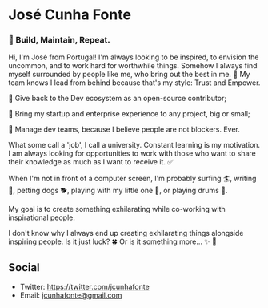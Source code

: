 # José Cunha Fonte

### 🚧 Build, Maintain, Repeat.

Hi, I'm José from Portugal! I'm always looking to be inspired, to envision the uncommon, and to work hard for worthwhile things. Somehow I always find myself surrounded by people like me, who bring out the best in me. 🤙 My team knows I lead from behind because that's my style: Trust and Empower.


🧬 Give back to the Dev ecosystem as an open-source contributor;

🚀 Bring my startup and enterprise experience to any project, big or small;

📝 Manage dev teams, because I believe people are not blockers. Ever.


What some call a 'job', I call a university. Constant learning is my motivation. I am always looking for opportunities to work with those who want to share their knowledge as much as I want to receive it. ✅


When I'm not in front of a computer screen, I'm probably surfing 🏄, writing 📓, petting dogs 🐕, playing with my little one 👶, or playing drums 🥁.


My goal is to create something exhilarating while co-working with inspirational people. 


I don't know why I always end up creating exhilarating things alongside inspiring people. Is it just luck? 🍀 Or is it something more... ✨ 🌈


## Social
- Twitter: https://twitter.com/jcunhafonte
- Email: [jcunhafonte@gmail.com](mailto:jcunhafonte@gmail.com)
